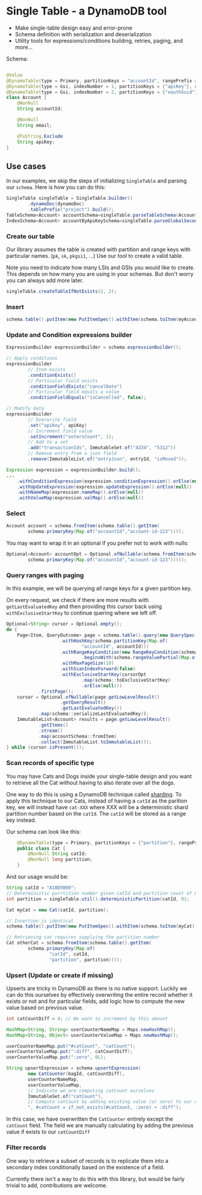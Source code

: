 # Single Table - a DynamoDB tool

- Make single-table design easy and error-prone
- Schema definition with serialization and deserialization
- Utility tools for expressions/conditions building, retries, paging, and more...

Schema:

```java

@Value
@DynamoTable(type = Primary, partitionKeys = "accountId", rangePrefix = "account")
@DynamoTable(type = Gsi, indexNumber = 1, partitionKeys = {"apiKey"}, rangePrefix = "accountByApiKey")
@DynamoTable(type = Gsi, indexNumber = 2, partitionKeys = {"oauthGuid"}, rangePrefix = "accountByOauthGuid")
class Account {
    @NonNull
    String accountId;

    @NonNull
    String email;

    @ToString.Exclude
    String apiKey;
}
```

## Use cases

In our examples, we skip the steps of initializing `SingleTable` and parsing our `schema`. Here is how you can do this:

```java
SingleTable singleTable = SingleTable.builder()
        .dynamoDoc(dynamoDoc)
        .tablePrefix("project").build();
TableSchema<Account> accountSchema=singleTable.parseTableSchema(Account.class);
IndexSchema<Account> accountByApiKeySchema=singleTable.parseGlobalSecondaryIndexSchema(1,Account.class);
```

### Create our table

Our library assumes the table is created with partition and range keys with particular names. (`pk`, `sk`, `pkgsi1`,
...) Use our tool to create a valid table.

Note you need to indicate how many LSIs and GSIs you would like to create. This depends on how many you are using in
your schemas. But don't worry you can always add more later.

```java
singleTable.createTableIfNotExists(2, 2);
```

### Insert

```java
schema.table().putItem(new PutItemSpec().withItem(schema.toItem(myAccount)));
```

### Update and Condition expressions builder

```java
ExpressionBuilder expressionBuilder = schema.expressionBuilder();

// Apply conditions
expressionBuilder
        // Item exists
        .conditionExists()
        // Particular field exists
        .conditionFieldExists("cancelDate")
        // Particular field equals a value
        .conditionFieldEquals("isCancelled", false);

// Modify data
expressionBuilder
        // Overwrite field
        .set("apiKey", apiKey)
        // Increment field value
        .setIncrement("votersCount", 1);
        // Add to a set
        .add("transactionIds", ImmutableSet.of("4234", "5312"))
        // Remove entry from a json field
        .remove(ImmutableList.of("entryJson", entryId, "isMoved"));

Expression expression = expressionBuilder.build();
...
    .withConditionExpression(expression.conditionExpression().orElse(null))
    .withUpdateExpression(expression.updateExpression().orElse(null))
    .withNameMap(expression.nameMap().orElse(null))
    .withValueMap(expression.valMap().orElse(null))
```

### Select

```java
Account account = schema.fromItem(schema.table().getItem(
        schema.primaryKey(Map.of("accountId","account-id-123"))));
```

You may want to wrap it in an optional if you prefer not to work with nulls:

```java
Optional<Account> accountOpt = Optional.ofNullable(schema.fromItem(schema.table().getItem(
        schema.primaryKey(Map.of("accountId","account-id-123")))));
```

### Query ranges with paging

In this example, we will be querying all range keys for a given partition key.

On every request, we check if there are more results with `getLastEvaluatedKey` and then providing this cursor back
using `withExclusiveStartKey` to continue quering where we left off.

```java
Optional<String> cursor = Optional.empty();
do {
    Page<Item, QueryOutcome> page = schema.table().query(new QuerySpec()
                    .withHashKey(schema.partitionKey(Map.of(
                            "accountId", accountId)))
                    .withRangeKeyCondition(new RangeKeyCondition(schema.rangeKeyName())
                            .beginsWith(schema.rangeValuePartial(Map.of())))
                    .withMaxPageSize(10)
                    .withScanIndexForward(false)
                    .withExclusiveStartKey(cursorOpt
                            .map(schema::toExclusiveStartKey)
                            .orElse(null)))
            .firstPage();
    cursor = Optional.ofNullable(page.getLowLevelResult()
                    .getQueryResult()
                    .getLastEvaluatedKey())
            .map(schema::serializeLastEvaluatedKey));
    ImmutableList<Account> results = page.getLowLevelResult()
            .getItems()
            .stream()
            .map(accountSchema::fromItem)
            .collect(ImmutableList.toImmutableList());
} while (cursor.isPresent());
```

### Scan records of specific type

You may have Cats and Dogs inside your single-table design and you want to retrieve all the Cat without having to also
iterate over all the dogs.

One way to do this is using a DynamoDB technique
called [sharding](https://docs.aws.amazon.com/amazondynamodb/latest/developerguide/bp-partition-key-sharding.html). To
apply this technique to our Cats, instead of having a `catId` as the parition key, we will instead have `cat-XXX` where
XXX will be a deterministic shard partition number based on the `catId`. The `catId` will be stored as a range key
instead.

Our schema can look like this:

```java
    @DynamoTable(type = Primary, partitionKeys = {"partition"}, rangePrefix = "cat", rangeKeys = "catId")
    public class Cat {
        @NonNull String catId;
        @NonNull long partition;
    }
```

And our usage would be:

```java
String catId = "A18D5B00";
// Deterministic purrtition number given catId and partition count of 8
int partition = singleTable.util().deterministicPartition(catId, 8);

Cat myCat = new Cat(catId, partition);

// Insertion is identical
schema.table().putItem(new PutItemSpec().withItem(schema.toItem(myCat)));

// Retrieving cat requires supplying the partition number
Cat otherCat = schema.fromItem(schema.table().getItem(
        schema.primaryKey(Map.of(
                "catId", catId,
                "partition", partition))));
```

### Upsert (Update or create if missing)

Upserts are tricky in DynamoDB as there is no native support. Luckily we can do this ourselves by effectively
overwriting the entire record whether it exists or not and for particular fields, add logic how to compute the new value
based on previous value.

```java
int catCountDiff = 4; // We want to increment by this amount

HashMap<String, String> userCounterNameMap = Maps.newHashMap();
HashMap<String, Object> userCounterValueMap = Maps.newHashMap();

userCounterNameMap.put("#catCount", "catCount");
userCounterValueMap.put(":diff", catCountDiff);
userCounterValueMap.put(":zero", 0L);

String upsertExpression = schema.upsertExpression(
        new CatCounter(bagId, catCountDiff),
        userCounterNameMap,
        userCounterValueMap,
        // Indicate we are computing catCount ourselves
        ImmutableSet.of("catCount"),
        // Compute catCount by adding existing value (or zero) to our catCountDiff
        ", #catCount = if_not_exists(#catCount, :zero) + :diff");
```

In this case, we have overwritten the `CatCounter` entirely except the `catCount` field. The field we are manually
calculating by adding the previous value if exists to our `catCountDiff`

### Filter records

One way to retrieve a subset of records is to replicate them into a secondary index conditionally based on the existence
of a field.

Currently there isn't a way to do this with this library, but would be fairly trivial to add, contributions are welcome.
